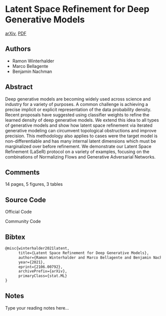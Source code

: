 
# Latent Space Refinement for Deep Generative Models

[arXiv](https://arxiv.org/abs/2106.0792), [PDF](https://arxiv.org/pdf/2106.0792.pdf)

## Authors

- Ramon Winterhalder
- Marco Bellagente
- Benjamin Nachman

## Abstract

Deep generative models are becoming widely used across science and industry for a variety of purposes. A common challenge is achieving a precise implicit or explicit representation of the data probability density. Recent proposals have suggested using classifier weights to refine the learned density of deep generative models. We extend this idea to all types of generative models and show how latent space refinement via iterated generative modeling can circumvent topological obstructions and improve precision. This methodology also applies to cases were the target model is non-differentiable and has many internal latent dimensions which must be marginalized over before refinement. We demonstrate our Latent Space Refinement (LaSeR) protocol on a variety of examples, focusing on the combinations of Normalizing Flows and Generative Adversarial Networks.

## Comments

14 pages, 5 figures, 3 tables

## Source Code

Official Code



Community Code



## Bibtex

```tex
@misc{winterhalder2021latent,
      title={Latent Space Refinement for Deep Generative Models}, 
      author={Ramon Winterhalder and Marco Bellagente and Benjamin Nachman},
      year={2021},
      eprint={2106.00792},
      archivePrefix={arXiv},
      primaryClass={stat.ML}
}
```

## Notes

Type your reading notes here...

